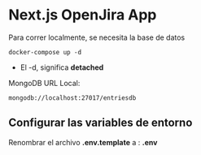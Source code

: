 # Next.js OpenJira App

Para correr localmente, se necesita la base de datos

```
docker-compose up -d
```

- El -d, significa **detached**

MongoDB URL Local:

```
mongodb://localhost:27017/entriesdb
```

## Configurar las variables de entorno

Renombrar el archivo **.env.template** a : **.env**
